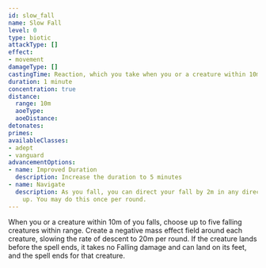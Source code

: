 ```yaml
---
id: slow_fall
name: Slow Fall
level: 0
type: biotic
attackType: []
effect:
- movement
damageType: []
castingTime: Reaction, which you take when you or a creature within 10m of you falls
duration: 1 minute
concentration: true
distance:
  range: 10m
  aoeType: 
  aoeDistance: 
detonates: 
primes: 
availableClasses:
- adept
- vanguard
advancementOptions:
- name: Improved Duration
  description: Increase the duration to 5 minutes
- name: Navigate
  description: As you fall, you can direct your fall by 2m in any direction except
    up. You may do this once per round.
---
```

When you or a creature within 10m of you falls, choose up to five falling creatures within range. Create a negative mass
effect field around each creature, slowing the rate of descent to 20m per round. If the creature lands before the spell
ends, it takes no Falling damage and can land on its feet, and the spell ends for that creature.